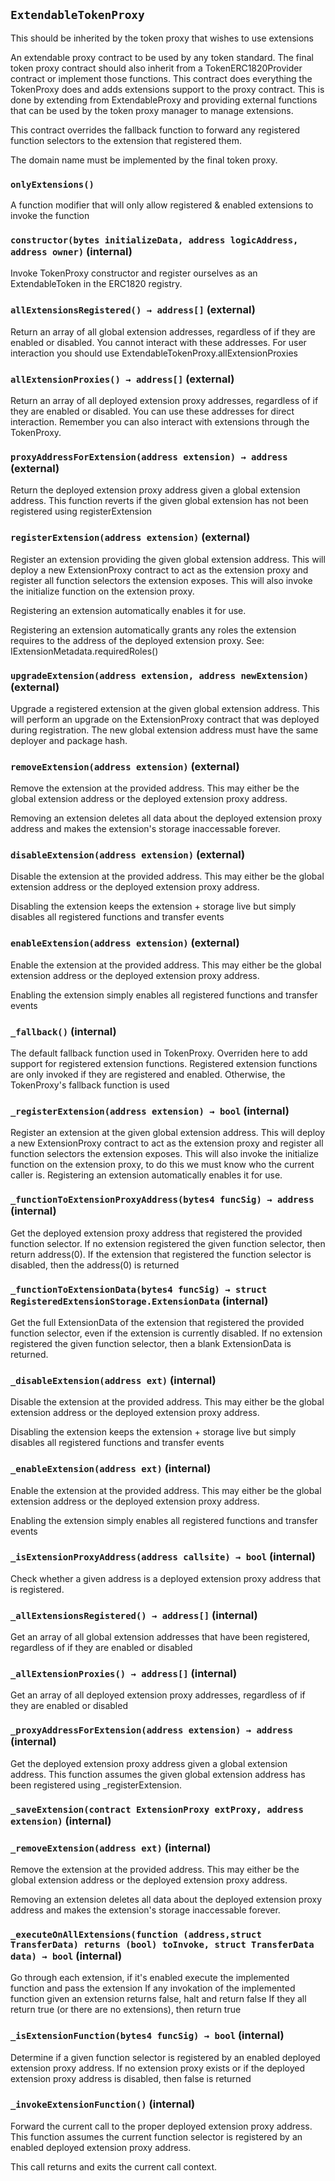 ## `ExtendableTokenProxy`

This should be inherited by the token proxy that wishes to use extensions


An extendable proxy contract to be used by any token standard. The final token proxy
contract should also inherit from a TokenERC1820Provider contract or implement those functions.
This contract does everything the TokenProxy does and adds extensions support to the proxy contract.
This is done by extending from ExtendableProxy and providing external functions that can be used
by the token proxy manager to manage extensions.

This contract overrides the fallback function to forward any registered function selectors
to the extension that registered them.

The domain name must be implemented by the final token proxy.

### `onlyExtensions()`



A function modifier that will only allow registered & enabled extensions to invoke the function


### `constructor(bytes initializeData, address logicAddress, address owner)` (internal)



Invoke TokenProxy constructor and register ourselves as an ExtendableToken
in the ERC1820 registry.


### `allExtensionsRegistered() → address[]` (external)

Return an array of all global extension addresses, regardless of if they are
enabled or disabled. You cannot interact with these addresses. For user interaction
you should use ExtendableTokenProxy.allExtensionProxies




### `allExtensionProxies() → address[]` (external)

Return an array of all deployed extension proxy addresses, regardless of if they are
enabled or disabled. You can use these addresses for direct interaction. Remember you can also
interact with extensions through the TokenProxy.




### `proxyAddressForExtension(address extension) → address` (external)

Return the deployed extension proxy address given a global extension address.
This function reverts if the given global extension has not been registered using
registerExtension




### `registerExtension(address extension)` (external)

Register an extension providing the given global extension address. This will
deploy a new ExtensionProxy contract to act as the extension proxy and register
all function selectors the extension exposes.
This will also invoke the initialize function on the extension proxy.

Registering an extension automatically enables it for use.

Registering an extension automatically grants any roles the extension requires to
the address of the deployed extension proxy.
See: IExtensionMetadata.requiredRoles()





### `upgradeExtension(address extension, address newExtension)` (external)

Upgrade a registered extension at the given global extension address. This will perform
an upgrade on the ExtensionProxy contract that was deployed during registration. The new global
extension address must have the same deployer and package hash.




### `removeExtension(address extension)` (external)

Remove the extension at the provided address. This may either be the
global extension address or the deployed extension proxy address.

Removing an extension deletes all data about the deployed extension proxy address
and makes the extension's storage inaccessable forever.





### `disableExtension(address extension)` (external)

Disable the extension at the provided address. This may either be the
global extension address or the deployed extension proxy address.

Disabling the extension keeps the extension + storage live but simply disables
all registered functions and transfer events





### `enableExtension(address extension)` (external)

Enable the extension at the provided address. This may either be the
global extension address or the deployed extension proxy address.

Enabling the extension simply enables all registered functions and transfer events





### `_fallback()` (internal)



The default fallback function used in TokenProxy. Overriden here to add support
for registered extension functions. Registered extension functions are only invoked
if they are registered and enabled. Otherwise, the TokenProxy's fallback function is used


### `_registerExtension(address extension) → bool` (internal)



Register an extension at the given global extension address. This will
deploy a new ExtensionProxy contract to act as the extension proxy and register
all function selectors the extension exposes.
This will also invoke the initialize function on the extension proxy, to do this
we must know who the current caller is.
Registering an extension automatically enables it for use.



### `_functionToExtensionProxyAddress(bytes4 funcSig) → address` (internal)



Get the deployed extension proxy address that registered the provided
function selector. If no extension registered the given function selector,
then return address(0). If the extension that registered the function selector is disabled,
then the address(0) is returned


### `_functionToExtensionData(bytes4 funcSig) → struct RegisteredExtensionStorage.ExtensionData` (internal)



Get the full ExtensionData of the extension that registered the provided
function selector, even if the extension is currently disabled.
If no extension registered the given function selector, then a blank ExtensionData is returned.


### `_disableExtension(address ext)` (internal)



Disable the extension at the provided address. This may either be the
global extension address or the deployed extension proxy address.

Disabling the extension keeps the extension + storage live but simply disables
all registered functions and transfer events



### `_enableExtension(address ext)` (internal)



Enable the extension at the provided address. This may either be the
global extension address or the deployed extension proxy address.

Enabling the extension simply enables all registered functions and transfer events



### `_isExtensionProxyAddress(address callsite) → bool` (internal)



Check whether a given address is a deployed extension proxy address that
is registered.



### `_allExtensionsRegistered() → address[]` (internal)



Get an array of all global extension addresses that have been registered, regardless of if they are
enabled or disabled

### `_allExtensionProxies() → address[]` (internal)



Get an array of all deployed extension proxy addresses, regardless of if they are
enabled or disabled

### `_proxyAddressForExtension(address extension) → address` (internal)



Get the deployed extension proxy address given a global extension address.
This function assumes the given global extension address has been registered using
 _registerExtension.


### `_saveExtension(contract ExtensionProxy extProxy, address extension)` (internal)





### `_removeExtension(address ext)` (internal)



Remove the extension at the provided address. This may either be the
global extension address or the deployed extension proxy address.

Removing an extension deletes all data about the deployed extension proxy address
and makes the extension's storage inaccessable forever.



### `_executeOnAllExtensions(function (address,struct TransferData) returns (bool) toInvoke, struct TransferData data) → bool` (internal)



Go through each extension, if it's enabled execute the implemented function and pass the extension
If any invokation of the implemented function given an extension returns false, halt and return false
If they all return true (or there are no extensions), then return true


### `_isExtensionFunction(bytes4 funcSig) → bool` (internal)



Determine if a given function selector is registered by an enabled
deployed extension proxy address. If no extension proxy exists or if the
deployed extension proxy address is disabled, then false is returned



### `_invokeExtensionFunction()` (internal)



Forward the current call to the proper deployed extension proxy address. This
function assumes the current function selector is registered by an enabled deployed extension proxy address.

This call returns and exits the current call context.




